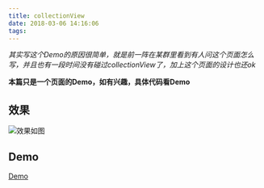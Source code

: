 ```yaml
---
title: collectionView
date: 2018-03-06 14:16:06
tags:
---
```


*其实写这个Demo的原因很简单，就是前一阵在某群里看到有人问这个页面怎么写，并且也有一段时间没有碰过collectionView了，加上这个页面的设计也还ok*

**本篇只是一个页面的Demo，如有兴趣，具体代码看Demo**

<!-- more -->

效果
---
![效果如图](http://7xrirn.com1.z0.glb.clouddn.com/blogimagecolllection.png)

Demo
---
[Demo](https://github.com/IrenaChou/IRCollectionDemo)
